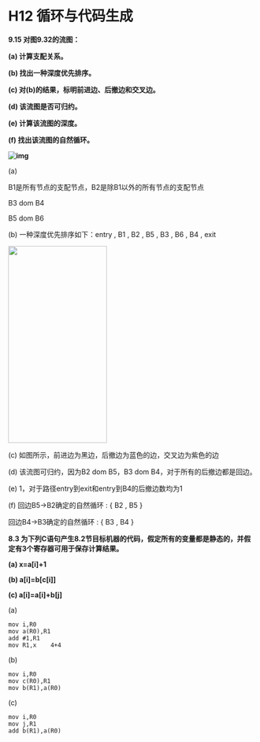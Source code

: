 # H12 循环与代码生成



**9.15 对图9.32的流图：**

 **(a) 计算支配关系。**

 **(b) 找出一种深度优先排序。**

 **(c) 对(b)的结果，标明前进边、后撤边和交叉边。**

 **(d) 该流图是否可归约。**

 **(e) 计算该流图的深度。**

 **(f) 找出该流图的自然循环。**

 **![img](https://data.educoder.net/api/attachments/520931)**

(a)

B1是所有节点的支配节点，B2是除B1以外的所有节点的支配节点

B3 dom B4

B5 dom B6

(b) 一种深度优先排序如下：entry , B1 , B2 , B5 , B3 , B6 , B4 , exit

<img src="file:///C:\Users\Eiffel\Documents\Tencent Files\3273693574\Image\C2C\60B92A071465E05D2EC3CC8699970450.png" width="200" height="400">

(c) 如图所示，前进边为黑边，后撤边为蓝色的边，交叉边为紫色的边

(d) 该流图可归约，因为B2 dom B5，B3 dom B4，对于所有的后撤边都是回边。

(e) 1，对于路径entry到exit和entry到B4的后撤边数均为1

(f) 回边B5->B2确定的自然循环 : { B2 , B5 }

回边B4->B3确定的自然循环 : { B3 , B4 }



**8.3 为下列C语句产生8.2节目标机器的代码，假定所有的变量都是静态的，并假定有3个寄存器可用于保存计算结果。**

 **(a) x=a[i]+1** 

**(b) a[i]=b[c[i]]** 

**(c) a[i]=a[i]+b[j]**

(a)

```
mov i,R0
mov a(R0),R1
add #1,R1
mov R1,x	4+4
```

(b)

```
mov i,R0
mov c(R0),R1
mov b(R1),a(R0)
```

(c)

```
mov i,R0
mov	j,R1
add b(R1),a(R0)
```

